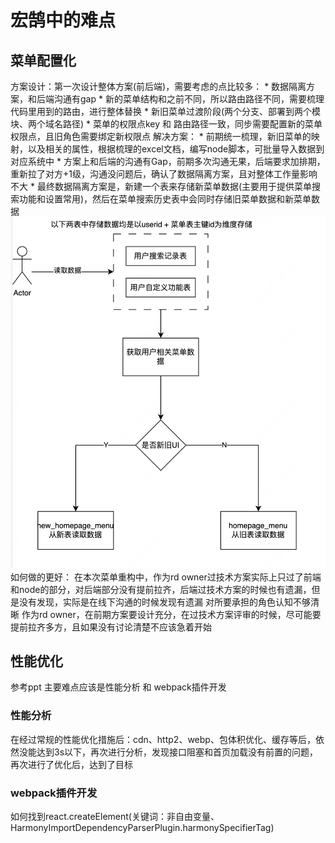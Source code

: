 # 宏鹄中的难点
## 菜单配置化
方案设计：第一次设计整体方案(前后端)，需要考虑的点比较多：
    * 数据隔离方案，和后端沟通有gap
    * 新的菜单结构和之前不同，所以路由路径不同，需要梳理代码里用到的路由，进行整体替换
    * 新旧菜单过渡阶段(两个分支、部署到两个模块、两个域名路径)
    * 菜单的权限点key 和 路由路径一致，同步需要配置新的菜单权限点，且旧角色需要绑定新权限点
解决方案：
    * 前期统一梳理，新旧菜单的映射，以及相关的属性，根据梳理的excel文档，编写node脚本，可批量导入数据到对应系统中
    * 方案上和后端的沟通有Gap，前期多次沟通无果，后端要求加排期，重新拉了对方+1级，沟通没问题后，确认了数据隔离方案，且对整体工作量影响不大
    * 最终数据隔离方案是，新建一个表来存储新菜单数据(主要用于提供菜单搜索功能和设置常用)，然后在菜单搜索历史表中会同时存储旧菜单数据和新菜单数据
    ![alt text](./assets/image.png)
如何做的更好：
在本次菜单重构中，作为rd owner过技术方案实际上只过了前端和node的部分，对后端部分没有提前拉齐，后端过技术方案的时候也有遗漏，但是没有发现，实际是在线下沟通的时候发现有遗漏
对所要承担的角色认知不够清晰
作为rd owner，在前期方案要设计充分，在过技术方案评审的时候，尽可能要提前拉齐多方，且如果没有讨论清楚不应该急着开始
## 性能优化
参考ppt
主要难点应该是性能分析 和 webpack插件开发
### 性能分析
在经过常规的性能优化措施后：cdn、http2、webp、包体积优化、缓存等后，依然没能达到3s以下，再次进行分析，发现接口阻塞和首页加载没有前置的问题，再次进行了优化后，达到了目标
### webpack插件开发
如何找到react.createElement(关键词：非自由变量、HarmonyImportDependencyParserPlugin.harmonySpecifierTag)
